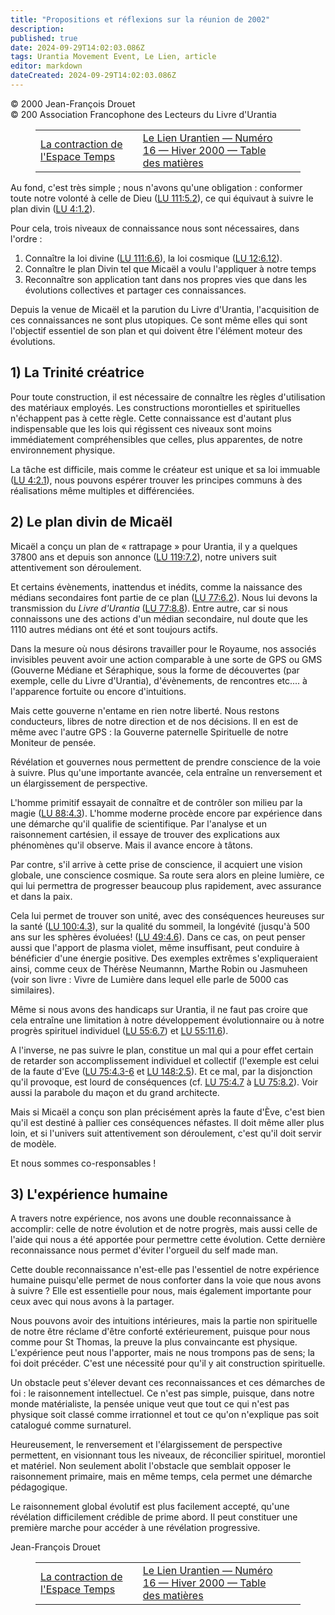 ```yaml
---
title: "Propositions et réflexions sur la réunion de 2002"
description: 
published: true
date: 2024-09-29T14:02:03.086Z
tags: Urantia Movement Event, Le Lien, article
editor: markdown
dateCreated: 2024-09-29T14:02:03.086Z
---
```


<p class="v-card v-sheet theme--light grey lighten-3 px-2">© 2000 Jean-François Drouet<br>© 200 Association Francophone des Lecteurs du Livre d'Urantia</p>
<figure class="table chapter-navigator">
  <table>
    <tbody>
      <tr>
        <td>
        <a href="/fr/article/Jeanmarie_Chaise/La_contraction_de_lEspace_Temps">
          <span class="mdi mdi-arrow-left-drop-circle"></span><span class="pl-2">La contraction de l'Espace Temps</span>
        </a>
        </td>
        <td>
        <a href="/fr/index/articles_le_lien#le-lien-urantien-numéro-16-hiver-2000">
          <span class="mdi mdi-book-open-variant"></span><span class="pl-2">Le Lien Urantien — Numéro 16 — Hiver 2000 — Table des matières</span>
        </a>
        </td>
        <td>
        </td>
      </tr>
    </tbody>
  </table>
</figure>


Au fond, c'est très simple ; nous n'avons qu'une obligation : conformer toute notre volonté à celle de Dieu (<a id="a33_109"></a>[LU 111:5.2](/fr/The_Urantia_Book/111#p5_2)), ce qui équivaut à suivre le plan divin (<a id="a33_195"></a>[LU 4:1.2](/fr/The_Urantia_Book/4#p1_2)).

Pour cela, trois niveaux de connaissance nous sont nécessaires, dans l'ordre :

1. Connaître la loi divine (<a id="a37_28"></a>[LU 111:6.6](/fr/The_Urantia_Book/111#p6_6)), la loi cosmique (<a id="a37_91"></a>[LU 12:6.12](/fr/The_Urantia_Book/12#p6_12)).
2. Connaître le plan Divin tel que Micaël a voulu l'appliquer à notre temps
3. Reconnaître son application tant dans nos propres vies que dans les évolutions collectives et partager ces connaissances.

Depuis la venue de Micaël et la parution du Livre d'Urantia, l'acquisition de ces connaissances ne sont plus utopiques. Ce sont même elles qui sont l'objectif essentiel de son plan et qui doivent être l'élément moteur des évolutions.

## 1) La Trinité créatrice

Pour toute construction, il est nécessaire de connaître les règles d'utilisation des matériaux employés. Les constructions morontielles et spirituelles n'échappent pas à cette règle. Cette connaissance est d'autant plus indispensable que les lois qui régissent ces niveaux sont moins immédiatement compréhensibles que celles, plus apparentes, de notre environnement physique.

La tâche est difficile, mais comme le créateur est unique et sa loi immuable (<a id="a47_78"></a>[LU 4:2.1](/fr/The_Urantia_Book/4#p2_1)), nous pouvons espérer trouver les principes communs à des réalisations même multiples et différenciées.

## 2) Le plan divin de Micaël

Micaël a conçu un plan de « rattrapage » pour Urantia, il y a quelques 37800 ans et depuis son annonce (<a id="a51_104"></a>[LU 119:7.2](/fr/The_Urantia_Book/119#p7_2)), notre univers suit attentivement son déroulement.

Et certains évènements, inattendus et inédits, comme la naissance des médians secondaires font partie de ce plan (<a id="a53_114"></a>[LU 77:6.2](/fr/The_Urantia_Book/77#p6_2)). Nous lui devons la transmission du _Livre d'Urantia_ (<a id="a53_212"></a>[LU 77:8.8](/fr/The_Urantia_Book/77#p8_8)). Entre autre, car si nous connaissons une des actions d'un médian secondaire, nul doute que les 1110 autres médians ont été et sont toujours actifs.

Dans la mesure où nous désirons travailler pour le Royaume, nos associés invisibles peuvent avoir une action comparable à une sorte de GPS ou GMS (Gouverne Médiane et Séraphique, sous la forme de découvertes (par exemple, celle du Livre d'Urantia), d'évènements, de rencontres etc.... à l'apparence fortuite ou encore d'intuitions.

Mais cette gouverne n'entame en rien notre liberté. Nous restons conducteurs, libres de notre direction et de nos décisions. Il en est de même avec l'autre GPS : la Gouverne paternelle Spirituelle de notre Moniteur de pensée.

Révélation et gouvernes nous permettent de prendre conscience de la voie à suivre. Plus qu'une importante avancée, cela entraîne un renversement et un élargissement de perspective.

L'homme primitif essayait de connaître et de contrôler son milieu par la magie (<a id="a61_80"></a>[LU 88:4.3](/fr/The_Urantia_Book/88#p4_3)). L'homme moderne procède encore par expérience dans une démarche qu'il qualifie de scientifique. Par l'analyse et un raisonnement cartésien, il essaye de trouver des explications aux phénomènes qu'il observe. Mais il avance encore à tâtons.

Par contre, s'il arrive à cette prise de conscience, il acquiert une vision globale, une conscience cosmique. Sa route sera alors en pleine lumière, ce qui lui permettra de progresser beaucoup plus rapidement, avec assurance et dans la paix.

Cela lui permet de trouver son unité, avec des conséquences heureuses sur la santé (<a id="a65_84"></a>[LU 100:4.3](/fr/The_Urantia_Book/100#p4_3)), sur la qualité du sommeil, la longévité (jusqu'à 500 ans sur les sphères évoluées! (<a id="a65_214"></a>[LU 49:4.6](/fr/The_Urantia_Book/49#p4_6)). Dans ce cas, on peut penser aussi que l'apport de plasma violet, même insuffisant, peut conduire à bénéficier d'une énergie positive. Des exemples extrêmes s'expliqueraient ainsi, comme ceux de Thérèse Neumannn, Marthe Robin ou Jasmuheen (voir son livre : Vivre de Lumière dans lequel elle parle de 5000 cas similaires).

Même si nous avons des handicaps sur Urantia, il ne faut pas croire que cela entraîne une limitation à notre développement évolutionnaire ou à notre progrès spirituel individuel (<a id="a67_179"></a>[LU 55:6.7](/fr/The_Urantia_Book/55#p6_7)) et <a id="a67_225"></a>[LU 55:11.6](/fr/The_Urantia_Book/55#p11_6)).

A l'inverse, ne pas suivre le plan, constitue un mal qui a pour effet certain de retarder son accomplissement individuel et collectif (l'exemple est celui de la faute d'Eve (<a id="a69_174"></a>[LU 75:4.3-6](/fr/The_Urantia_Book/75#p4_3) et <a id="a69_221"></a>[LU 148:2.5](/fr/The_Urantia_Book/148#p2_5)). Et ce mal, par la disjonction qu'il provoque, est lourd de conséquences (cf. <a id="a69_344"></a>[LU 75:4.7](/fr/The_Urantia_Book/75#p4_7) à <a id="a69_388"></a>[LU 75:8.2](/fr/The_Urantia_Book/75#p8_2)). Voir aussi la parabole du maçon et du grand architecte.

Mais si Micaël a conçu son plan précisément après la faute d'Ève, c'est bien qu'il est destiné à pallier ces conséquences néfastes. Il doit même aller plus loin, et si l'univers suit attentivement son déroulement, c'est qu'il doit servir de modèle.

Et nous sommes co-responsables !

## 3) L'expérience humaine

A travers notre expérience, nos avons une double reconnaissance à accomplir: celle de notre évolution et de notre progrès, mais aussi celle de l'aide qui nous a été apportée pour permettre cette évolution. Cette dernière reconnaissance nous permet d'éviter l'orgueil du self made man.

Cette double reconnaissance n'est-elle pas l'essentiel de notre expérience humaine puisqu'elle permet de nous conforter dans la voie que nous avons à suivre ? Elle est essentielle pour nous, mais également importante pour ceux avec qui nous avons à la partager.

Nous pouvons avoir des intuitions intérieures, mais la partie non spirituelle de notre être réclame d'être conforté extérieurement, puisque pour nous comme pour St Thomas, la preuve la plus convaincante est physique. L'expérience peut nous l'apporter, mais ne nous trompons pas de sens; la foi doit précéder. C'est une nécessité pour qu'il y ait construction spirituelle.

Un obstacle peut s'élever devant ces reconnaissances et ces démarches de foi : le raisonnement intellectuel. Ce n'est pas simple, puisque, dans notre monde matérialiste, la pensée unique veut que tout ce qui n'est pas physique soit classé comme irrationnel et tout ce qu'on n'explique pas soit catalogué comme surnaturel.

Heureusement, le renversement et l'élargissement de perspective permettent, en visionnant tous les niveaux, de réconcilier spirituel, morontiel et matériel. Non seulement abolit l'obstacle que semblait opposer le raisonnement primaire, mais en même temps, cela permet une démarche pédagogique.

Le raisonnement global évolutif est plus facilement accepté, qu'une révélation difficilement crédible de prime abord. Il peut constituer une première marche pour accéder à une révélation progressive.

Jean-François Drouet

<figure class="table chapter-navigator">
  <table>
    <tbody>
      <tr>
        <td>
        <a href="/fr/article/Jeanmarie_Chaise/La_contraction_de_lEspace_Temps">
          <span class="mdi mdi-arrow-left-drop-circle"></span><span class="pl-2">La contraction de l'Espace Temps</span>
        </a>
        </td>
        <td>
        <a href="/fr/index/articles_le_lien#le-lien-urantien-numéro-16-hiver-2000">
          <span class="mdi mdi-book-open-variant"></span><span class="pl-2">Le Lien Urantien — Numéro 16 — Hiver 2000 — Table des matières</span>
        </a>
        </td>
        <td>
        </td>
      </tr>
    </tbody>
  </table>
</figure>
